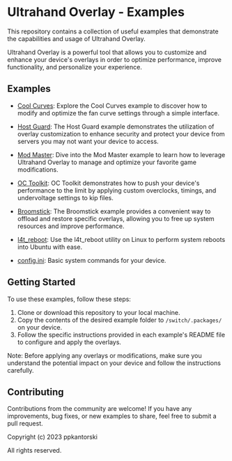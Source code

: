 # Ultrahand Overlay - Examples

This repository contains a collection of useful examples that demonstrate the capabilities and usage of Ultrahand Overlay.

Ultrahand Overlay is a powerful tool that allows you to customize and enhance your device's overlays in order to optimize performance, improve functionality, and personalize your experience.

## Examples

- [Cool Curves](Cool%20Curves/README.md): Explore the Cool Curves example to discover how to modify and optimize the fan curve settings through a simple interface.

- [Host Guard](Host%20Guard/README.md): The Host Guard example demonstrates the utilization of overlay customization to enhance security and protect your device from servers you may not want your device to access.

- [Mod Master](Mod%20Master/README.md): Dive into the Mod Master example to learn how to leverage Ultrahand Overlay to manage and optimize your favorite game modifications.

- [OC Toolkit](OC%20Toolkit/README.md): OC Toolkit demonstrates how to push your device's performance to the limit by applying custom overclocks, timings, and undervoltage settings to kip files.

- [Broomstick](Broomstick/README.md): The Broomstick example provides a convenient way to offload and restore specific overlays, allowing you to free up system resources and improve performance.

- [l4t_reboot](l4t_reboot/README.md): Use the l4t_reboot utility on Linux to perform system reboots into Ubuntu with ease.

- [config.ini](https://github.com/ppkantorski/Ultrahand-Overlay/blob/main/examples/config.ini): Basic system commands for your device.

## Getting Started

To use these examples, follow these steps:

1. Clone or download this repository to your local machine.
2. Copy the contents of the desired example folder to `/switch/.packages/` on your device.
3. Follow the specific instructions provided in each example's README file to configure and apply the overlays.

Note: Before applying any overlays or modifications, make sure you understand the potential impact on your device and follow the instructions carefully.

## Contributing

Contributions from the community are welcome! If you have any improvements, bug fixes, or new examples to share, feel free to submit a pull request.


Copyright (c) 2023 ppkantorski

All rights reserved.
